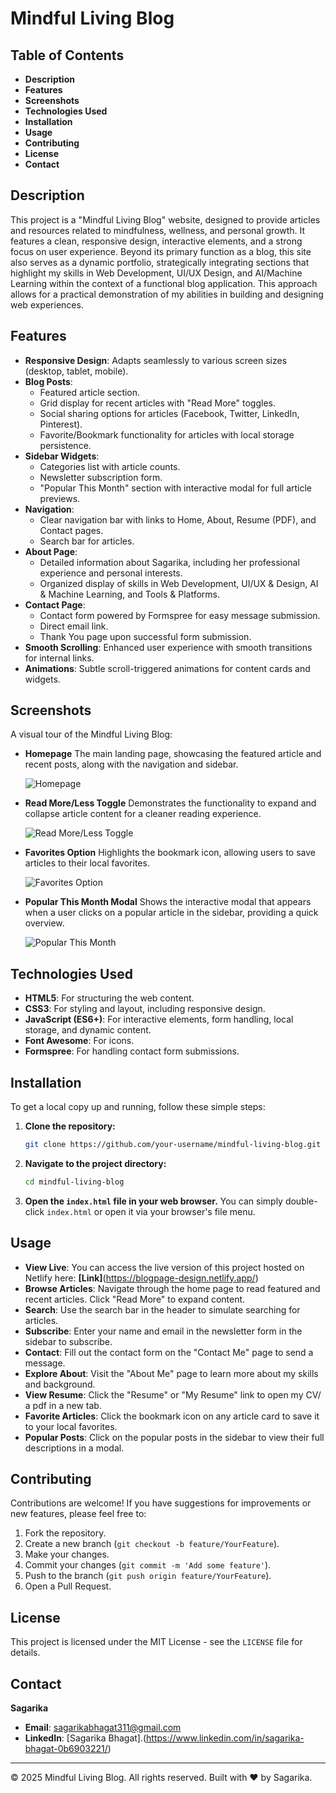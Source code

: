 # Mindful Living Blog

## Table of Contents

*   **Description**
*   **Features**
*   **Screenshots**
*   **Technologies Used**
*   **Installation**
*   **Usage**
*   **Contributing**
*   **License**
*   **Contact**

## Description

This project is a "Mindful Living Blog" website, designed to provide articles and resources related to mindfulness, wellness, and personal growth. It features a clean, responsive design, interactive elements, and a strong focus on user experience. Beyond its primary function as a blog, this site also serves as a dynamic portfolio, strategically integrating sections that highlight my skills in Web Development, UI/UX Design, and AI/Machine Learning within the context of a functional blog application. This approach allows for a practical demonstration of my abilities in building and designing web experiences.

## Features

*   **Responsive Design**: Adapts seamlessly to various screen sizes (desktop, tablet, mobile).
*   **Blog Posts**:
    *   Featured article section.
    *   Grid display for recent articles with "Read More" toggles.
    *   Social sharing options for articles (Facebook, Twitter, LinkedIn, Pinterest).
    *   Favorite/Bookmark functionality for articles with local storage persistence.
*   **Sidebar Widgets**:
    *   Categories list with article counts.
    *   Newsletter subscription form.
    *   "Popular This Month" section with interactive modal for full article previews.
*   **Navigation**:
    *   Clear navigation bar with links to Home, About, Resume (PDF), and Contact pages.
    *   Search bar for articles.
*   **About Page**:
    *   Detailed information about Sagarika, including her professional experience and personal interests.
    *   Organized display of skills in Web Development, UI/UX & Design, AI & Machine Learning, and Tools & Platforms.
*   **Contact Page**:
    *   Contact form powered by Formspree for easy message submission.
    *   Direct email link.
    *   Thank You page upon successful form submission.
*   **Smooth Scrolling**: Enhanced user experience with smooth transitions for internal links.
*   **Animations**: Subtle scroll-triggered animations for content cards and widgets.

## Screenshots

A visual tour of the Mindful Living Blog:

*   **Homepage**
    The main landing page, showcasing the featured article and recent posts, along with the navigation and sidebar.

    ![Homepage](files/homepage.png)

*   **Read More/Less Toggle**
    Demonstrates the functionality to expand and collapse article content for a cleaner reading experience.

    ![Read More/Less Toggle](files/read-more-less.png)

*   **Favorites Option**
    Highlights the bookmark icon, allowing users to save articles to their local favorites.

    ![Favorites Option](files/favorites-option.png)

*   **Popular This Month Modal**
    Shows the interactive modal that appears when a user clicks on a popular article in the sidebar, providing a quick overview.

    ![Popular This Month](files/popular-this-month.png)

## Technologies Used

*   **HTML5**: For structuring the web content.
*   **CSS3**: For styling and layout, including responsive design.
*   **JavaScript (ES6+)**: For interactive elements, form handling, local storage, and dynamic content.
*   **Font Awesome**: For icons.
*   **Formspree**: For handling contact form submissions.

## Installation

To get a local copy up and running, follow these simple steps:

1.  **Clone the repository:**
    ```bash
    git clone https://github.com/your-username/mindful-living-blog.git
    ```
2.  **Navigate to the project directory:**
    ```bash
    cd mindful-living-blog
    ```
3.  **Open the `index.html` file in your web browser.**
    You can simply double-click `index.html` or open it via your browser's file menu.

## Usage

*   **View Live**: You can access the live version of this project hosted on Netlify here:
    **[Link]**(https://blogpage-design.netlify.app/)
*   **Browse Articles**: Navigate through the home page to read featured and recent articles. Click "Read More" to expand content.
*   **Search**: Use the search bar in the header to simulate searching for articles.
*   **Subscribe**: Enter your name and email in the newsletter form in the sidebar to subscribe.
*   **Contact**: Fill out the contact form on the "Contact Me" page to send a message.
*   **Explore About**: Visit the "About Me" page to learn more about my skills and background.
*   **View Resume**: Click the "Resume" or "My Resume" link to open my CV/ a pdf in a new tab.
*   **Favorite Articles**: Click the bookmark icon on any article card to save it to your local favorites.
*   **Popular Posts**: Click on the popular posts in the sidebar to view their full descriptions in a modal.

## Contributing

Contributions are welcome! If you have suggestions for improvements or new features, please feel free to:

1.  Fork the repository.
2.  Create a new branch (`git checkout -b feature/YourFeature`).
3.  Make your changes.
4.  Commit your changes (`git commit -m 'Add some feature'`).
5.  Push to the branch (`git push origin feature/YourFeature`).
6.  Open a Pull Request.

## License

This project is licensed under the MIT License - see the `LICENSE` file for details.

## Contact

**Sagarika**
*   **Email**: sagarikabhagat311@gmail.com
*   **LinkedIn**: [Sagarika Bhagat].(https://www.linkedin.com/in/sagarika-bhagat-0b6903221/)

---
© 2025 Mindful Living Blog. All rights reserved. Built with ❤️ by Sagarika.
